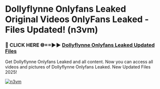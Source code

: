 # Dollyflynne Onlyfans Leaked Original Videos 0nlyFans Leaked - Files Updated! (n3vm)

<h3>🔴 CLICK HERE 🌐==►► <a href="https://tinyurl.com/4seja8ks" rel="nofollow">Dollyflynne Onlyfans Leaked Updated Files</a></h3>

Get Dollyflynne Onlyfans Leaked and all content. Now you can access all videos and pictures of Dollyflynne Onlyfans Leaked. New Updated Files 2025!

[![n3vm](https://i.imgur.com/EWjZXRe.gif)](https://tinyurl.com/4seja8ks)
